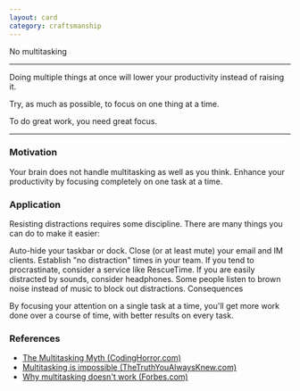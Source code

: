 ```yaml
---
layout: card
category: craftsmanship
---
```


No multitasking

---

Doing multiple things at once will lower your productivity instead of raising it.

Try, as much as possible, to focus on one thing at a time.

To do great work, you need great focus.

---

### Motivation

Your brain does not handle multitasking as well as you think. Enhance your productivity by focusing completely on one task at a time.

### Application

Resisting distractions requires some discipline. There are many things you can do to make it easier:

Auto-hide your taskbar or dock.
Close (or at least mute) your email and IM clients.
Establish "no distraction" times in your team.
If you tend to procrastinate, consider a service like RescueTime.
If you are easily distracted by sounds, consider headphones. Some people listen to brown noise instead of music to block out distractions.
Consequences

By focusing your attention on a single task at a time, you'll get more work done over a course of time, with better results on every task.

### References

- [The Multitasking Myth (CodingHorror.com)](https://www.codinghorror.com/blog/2006/09/the-multi-tasking-myth.html)
- [Multitasking is impossible (TheTruthYouAlwaysKnew.com)](https://thetruthyoualwaysknew.com/2013/04/21/multitasking-is-impossible-focus-deeply-on-the-task-at-hand/)
- [Why multitasking doesn't work (Forbes.com)](https://www.forbes.com/sites/douglasmerrill/2012/08/17/why-multitasking-doesnt-work/)
